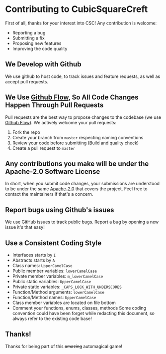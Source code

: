 # Contributing to CubicSquareCreft

First of all, thanks for your interest into CSC! Any contribution is welcome:

- Reporting a bug
- Submitting a fix
- Proposing new features
- Improving the code quality

## We Develop with Github

We use github to host code, to track issues and feature requests, as well as accept pull requests.

## We Use [Github Flow](https://guides.github.com/introduction/flow/index.html), So All Code Changes Happen Through Pull Requests

Pull requests are the best way to propose changes to the codebase (we use [Github Flow](https://guides.github.com/introduction/flow/index.html)). We actively welcome your pull requests:

1. Fork the repo
2. Create your branch from `master` respecting naming conventions
3. Review your code before submitting (Build and quality check)
4. Create a pull request to `master`

## Any contributions you make will be under the Apache-2.0 Software License

In short, when you submit code changes, your submissions are understood to be under the same [Apache-2.0](https://choosealicense.com/licenses/apache-2.0/) that covers the project. Feel free to contact the maintainers if that's a concern.

## Report bugs using Github's issues

We use GitHub issues to track public bugs. Report a bug by opening a new issue it's that easy!

## Use a Consistent Coding Style

* Interfaces starts by `I`
* Abstracts starts by `A`
* Class names: `UpperCamelCase`
* Public member variables: `lowerCamelCase`
* Private member variables: `m_lowerCamelCase`
* Public static variables: `UpperCamelCase`
* Private static variables: `_CAPS_LOCK_WITH_UNDERSCORES`
* Function/Method arguments: `lowerCamelCase`
* Function/Method names: `UpperCamelCase`
* Class member variables are located on file bottom
* Comment your functions, enums, classes, methods
  Some coding convention could have been forget while redacting this document, so always refer to the existing code base!

## Thanks!

Thanks for being part of this ~~amazing~~ automagical game!


